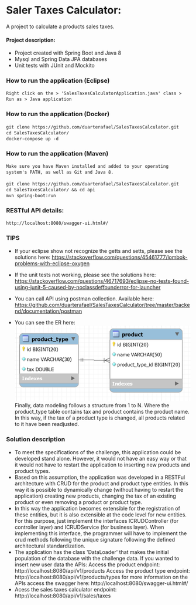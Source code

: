 # Saler Taxes Calculator:
A project to calculate a products sales taxes.

#### Project description:  
* Project created with Spring Boot and Java 8
* Mysql and Spring Data JPA databases
* Unit tests with JUnit and Mockito

### How to run the application (Eclipse)
```
Right click on the > 'SalesTaxesCalculatorApplication.java' class > Run as > Java application
```

### How to run the application (Docker)
```
git clone https://github.com/duarterafael/SalesTaxesCalculator.git
cd SalesTaxesCalculator/
docker-compose up -d
```

### How to run the application (Maven)
```
Make sure you have Maven installed and added to your operating system's PATH, as well as Git and Java 8.

git clone https://github.com/duarterafael/SalesTaxesCalculator.git
cd SalesTaxesCalculator/ && cd api
mvn spring-boot:run
```

### RESTful API details:
```
http://localhost:8080/swagger-ui.html#/
```

### TIPS
* If your eclipse show not recognize the getts and setts, please see the solutions here: 
https://stackoverflow.com/questions/45461777/lombok-problems-with-eclipse-oxygen

* If the unit tests not working, please see the solutions here: 
https://stackoverflow.com/questions/46717693/eclipse-no-tests-found-using-junit-5-caused-by-noclassdeffounderror-for-launcher

* You can call API using postman collection. Available here: https://github.com/duarterafael/SalesTaxesCalculator/tree/master/backend/documentation/postman

* You can see the ER here: 
![ER](https://github.com/duarterafael/SalesTaxesCalculator/blob/master/backend/documentation/ER/ER.png)
Finally, data modeling follows a structure from 1 to N. Where the product_type table contains tax and product contains the product name. In this way, if the tax of a product type is changed, all products related to it have been readjusted.

### Solution description
* To meet the specifications of the challenge, this application could be developed stand alone. However, it would not have an easy way or that it would not have to restart the application to inserting new products and product types. 
* Based on this assumption, the application was developed in a RESTFul architecture with CRUD for the product and product type entities. In this way it is possible to dynamically change (without having to restart the application) creating new products, changing the tax of an existing product or even removing a product or product type.
* In this way the application becomes extensible for the registration of these entities, but it is also extensible at the code level for new entities. For this purpose, just implement the interfaces ICRUDController (for controller layer) and ICRUDService (for business layer). When implementing this interface, the programmer will have to implement the crud methods following the unique signature following the defined architectural standardization.
* The application has the class 'DataLoader' that makes the initial population of the database with the challenge data. If you wanted to insert new user data the APIs:
Access the product endpoint: http://localhost:8080/api/v1/products
Access the product type endpoint: http://localhost:8080/api/v1/products/types
for more information on the APIs access the swagger here: http://localhost:8080/swagger-ui.html#/
* Acess the sales taxes calculator endpoint: http://localhost:8080/api/v1/sales/taxes




